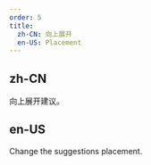 ```yaml
---
order: 5
title:
  zh-CN: 向上展开
  en-US: Placement
---
```


## zh-CN

向上展开建议。

## en-US

Change the suggestions placement.
